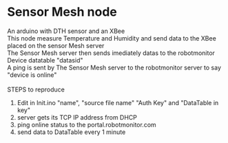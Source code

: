 Sensor Mesh node
================
An arduino with DTH sensor and an XBee<br>
This node measure Temperature and Humidity and send data to the XBee placed on the sensor Mesh server<br>
The Sensor Mesh server then sends imediately datas to the robotmonitor Device datatable "datasid"<br>
A ping is sent by The Sensor Mesh server to the robotmonitor server to say "device is online"<br>
<br>
STEPS to reproduce<br>
1) Edit in Init.ino "name", "source file name" "Auth Key" and "DataTable in key"<br>
2) server gets its TCP IP address from DHCP<br>
3) ping online status to the portal.robotmonitor.com<br>
4) send data to DataTable every 1 minute<br>
